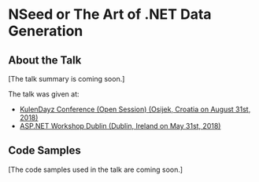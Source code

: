 # NSeed or The Art of .NET Data Generation

## About the Talk
[The talk summary is coming soon.]

The talk was given at:

- [KulenDayz Conference (Open Session) (Osijek, Croatia on August 31st, 2018)](https://www.netokracija.com/kulendayz-2018-150865)
- [ASP.NET Workshop Dublin (Dublin, Ireland on May 31st, 2018)](https://www.meetup.com/ASP-NET-Workshop-Dublin/events/250802338/)

## Code Samples
[The code samples used in the talk are coming soon.]
